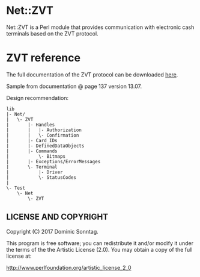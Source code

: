 # Net::ZVT

Net::ZVT is a Perl module that provides communication with electronic cash terminals based on the ZVT protocol.


# ZVT reference

The full documentation of the ZVT protocol can be downloaded [here](http://www.zvt-kassenschnittstelle.de/).

Sample from documentation @ page 137 version 13.07.

Design recommendation:

    lib
    |- Net/
    |   \- ZVT
    |       |- Handles
    |       |   |- Authorization
    |       |   \- Confirmation
    |       |- Card_IDs
    |       |- DefinedDataObjects 
    |       |- Commands
    |           \- Bitmaps
    |       |- Exceptions/ErrorMessages
    |       \- Terminal
    |           |- Driver
    |           \- StatusCodes
    |
    \- Test
        \- Net
            \- ZVT



## LICENSE AND COPYRIGHT

Copyright (C) 2017 Dominic Sonntag.

This program is free software; you can redistribute it and/or modify it
under the terms of the the Artistic License (2.0). You may obtain a
copy of the full license at:

http://www.perlfoundation.org/artistic_license_2_0
